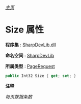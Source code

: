 ###### [主页](./Index.md "主页")

# Size 属性

**程序集** : [SharpDevLib.dll](./SharpDevLib.assembly.md "SharpDevLib.dll")

**命名空间** : [SharpDevLib](./SharpDevLib.namespace.md "SharpDevLib")

**所属类型** : [PageRequest](./SharpDevLib.PageRequest.md "PageRequest")

``` csharp
public Int32 Size { get; set; }
```

**注释**

*每页数据条数*



